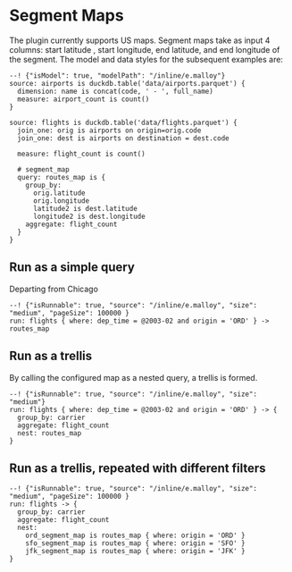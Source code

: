 # Segment Maps

The plugin currently supports US maps. Segment maps take as input 4 columns: start latitude , start longitude, end latitude, and  end longitude of the segment.  The model and data styles for the subsequent examples are:

```malloy
--! {"isModel": true, "modelPath": "/inline/e.malloy"}
source: airports is duckdb.table('data/airports.parquet') {
  dimension: name is concat(code, ' - ', full_name)
  measure: airport_count is count()
}

source: flights is duckdb.table('data/flights.parquet') {
  join_one: orig is airports on origin=orig.code
  join_one: dest is airports on destination = dest.code

  measure: flight_count is count()

  # segment_map
  query: routes_map is {
    group_by:
      orig.latitude
      orig.longitude
      latitude2 is dest.latitude
      longitude2 is dest.longitude
    aggregate: flight_count
  }
}

```

## Run as a simple query
Departing from Chicago

```malloy
--! {"isRunnable": true, "source": "/inline/e.malloy", "size": "medium", "pageSize": 100000 }
run: flights { where: dep_time = @2003-02 and origin = 'ORD' } -> routes_map
```

## Run as a trellis
By calling the configured map as a nested query, a trellis is formed.

```malloy
--! {"isRunnable": true, "source": "/inline/e.malloy", "size": "medium"}
run: flights { where: dep_time = @2003-02 and origin = 'ORD' } -> {
  group_by: carrier
  aggregate: flight_count
  nest: routes_map
}
```

## Run as a trellis, repeated with different filters

```malloy
--! {"isRunnable": true, "source": "/inline/e.malloy", "size": "medium", "pageSize": 100000 }
run: flights -> {
  group_by: carrier
  aggregate: flight_count
  nest:
    ord_segment_map is routes_map { where: origin = 'ORD' }
    sfo_segment_map is routes_map { where: origin = 'SFO' }
    jfk_segment_map is routes_map { where: origin = 'JFK' }
}

```
